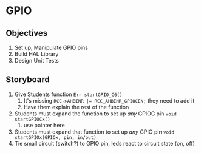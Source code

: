 # GPIO

## Objectives

1. Set up, Manipulate GPIO pins
2. Build HAL Library
3. Design Unit Tests

## Storyboard

1. Give Students function `Err startGPIO_C6()`
   1. It's missing `RCC->AHBENR |= RCC_AHBENR_GPIOCEN;` they need to add it
   2. Have them explain the rest of the function
2. Students must expand the function to set up *any* GPIOC pin `void startGPIOCx()`
   1. use pointer here
3. Students must expand that function to set up *any* GPIO pin `void startGPIOx(GPIOx, pin, in/out)`
4. Tie small circuit (switch?) to GPIO pin, leds react to circuit state (on, off)
